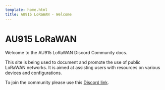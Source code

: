 ```yaml
---
template: home.html
title: AU915 LoRaWAN - Welcome
---
```

# AU915 LoRaWAN 

Welcome to the AU915 LoRaWAN Discord Community docs.

This site is being used to document and promote the use of public LoRaWAN networks. It is aimed at assisting users with resources on various devices and configurations.


To join the community please use this [Discord link](https://discord.gg/GaXCnK4w).
